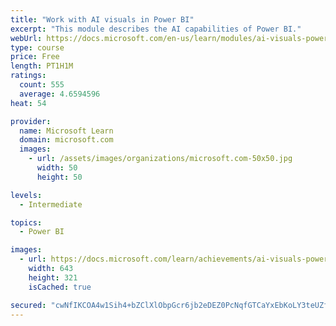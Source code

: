 ```yaml
---
title: "Work with AI visuals in Power BI"
excerpt: "This module describes the AI capabilities of Power BI."
webUrl: https://docs.microsoft.com/en-us/learn/modules/ai-visuals-power-bi/
type: course
price: Free
length: PT1H1M
ratings:
  count: 555
  average: 4.6594596
heat: 54

provider:
  name: Microsoft Learn
  domain: microsoft.com
  images:
    - url: /assets/images/organizations/microsoft.com-50x50.jpg
      width: 50
      height: 50

levels:
  - Intermediate

topics:
  - Power BI

images:
  - url: https://docs.microsoft.com/learn/achievements/ai-visuals-power-bi-social.png
    width: 643
    height: 321
    isCached: true

secured: "cwNfIKCOA4w1Sih4+bZClXlObpGcr6jb2eDEZ0PcNqfGTCaYxEbKoLY3teUZfgvAM+1o5rWhwyJWWbkKLEXH0QyVBbOk+tV+jSgRDi/ebBAsrHvChxj97vcbam7YNCJpav8ykC1YFSzi4CJIn5Yz/iC0HeNY1+q5a0S7cT4cxxtW38iBB6yzVYPwOWhucj82IhHlHxVR0eUW+tMtxlSqMA8i1OYIdtFC03Ls1miouhaoNqz+IXhCsiSKrftycCxNzBuDTE/I/folo0b8WwVj7NZr12K4EhZPI1cphwxx5oU0Bo4OIG/aYizAjsD1I9lMSAikVLVk4C5TId85Tw76oaLxGwBx7D0Pp3LQ6/XFjVKnORlz25jAOHs1niQ/oZu5d9csdSLp/WcqUoCQpWHrRzV2T+f3enu1JKwj+GIu8yc=;P5/+zOAQiCWgCx3tpYvWtA=="
---
```


